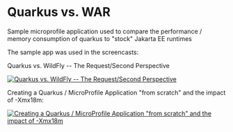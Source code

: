 # Quarkus vs. WAR

Sample microprofile application used to compare the performance / memory consumption of quarkus to "stock" Jakarta EE runtimes


The sample app was used in the screencasts:

Quarkus vs. WildFly -- The Request/Second Perspective

[![Quarkus vs. WildFly -- The Request/Second Perspective](https://i.ytimg.com/vi/-1wijnrTxs0/mqdefault.jpg)](https://www.youtube.com/embed/-1wijnrTxs0?rel=0)


Creating a Quarkus / MicroProfile Application "from scratch" and the impact of -Xmx18m:

[![Creating a Quarkus / MicroProfile Application "from scratch" and the impact of -Xmx18m](https://i.ytimg.com/vi/I5feCqImyhI/mqdefault.jpg)](https://www.youtube.com/embed/I5feCqImyhI?rel=0)


